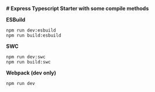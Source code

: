 **# Express Typescript Starter with some compile methods**

**ESBuild**

    npm run dev:esbuild
    npm run build:esbuild
**SWC**

    npm run dev:swc
    npm run build:swc
**Webpack (dev only)**

    npm run dev


